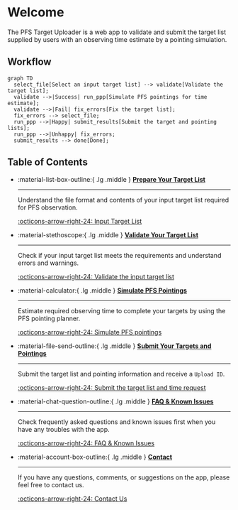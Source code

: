# Welcome

The PFS Target Uploader is a web app to validate and submit the target list supplied by users with an observing time estimate by a pointing simulation.

## Workflow

```mermaid
graph TD
  select_file[Select an input target list] --> validate[Validate the target list];
  validate -->|Success| run_ppp[Simulate PFS pointings for time estimate];
  validate -->|Fail| fix_errors[Fix the target list];
  fix_errors --> select_file;
  run_ppp -->|Happy| submit_results[Submit the target and pointing lists];
  run_ppp -->|Unhappy| fix_errors;
  submit_results --> done[Done];
```

## Table of Contents

<div class="grid cards" markdown>

- :material-list-box-outline:{ .lg .middle } [__Prepare Your Target List__](inputs.md)

    ---

    Understand the file format and contents of your input target list required for PFS observation.

    [:octicons-arrow-right-24: Input Target List](inputs.md)

- :material-stethoscope:{ .lg .middle } [__Validate Your Target List__](validation.md)

    ---

    Check if your input target list meets the requirements and understand errors and warnings.

    [:octicons-arrow-right-24: Validate the input target list](validation.md)

- :material-calculator:{ .lg .middle } [__Simulate PFS Pointings__](PPP.md)

    ---

    Estimate required observing time to complete your targets by using the PFS pointing planner.

    [:octicons-arrow-right-24: Simulate PFS pointings](PPP.md)

- :material-file-send-outline:{ .lg .middle } [__Submit Your Targets and Pointings__](submission.md)

    ---

    Submit the target list and pointing information and receive a `Upload ID`.

    [:octicons-arrow-right-24: Submit the target list and time request](submission.md)

-   :material-chat-question-outline:{ .lg .middle } [__FAQ & Known Issues__](issues.md)

    ---

    Check frequently asked questions and known issues first when you have any troubles with the app.

    [:octicons-arrow-right-24: FAQ & Known Issues](issues.md)

-   :material-account-box-outline:{ .lg .middle } [__Contact__](contact.md)

    ---

    If you have any questions, comments, or suggestions on the app, please feel free to contact us.

    [:octicons-arrow-right-24: Contact Us](contact.md)

</div>
